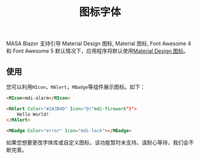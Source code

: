 ﻿---
order: 4
title: 图标字体
---

MASA Blazor 支持引导 Material Design 图标, Material 图标, Font Awesome 4 和 Font Awesome 5 默认情况下，应用程序将默认使用[Material Design 图标](https://materialdesignicons.com/)。

## 使用

您可以利用`MIcon`，`MAlert`，`MBadge`等组件展示图标。如下：

```html
<MIcon>mdi-alarm</MIcon>

<MAlert Color="#2A3B4D" Icon="@("mdi-firework")">
    Hello World!
</MAlert>

<MBadge Color="error" Icon="mdi-lock"></MBadge>
```

如果您想要更改字体库或自定义图标，该功能暂时未支持。请耐心等待，我们会不断完善。